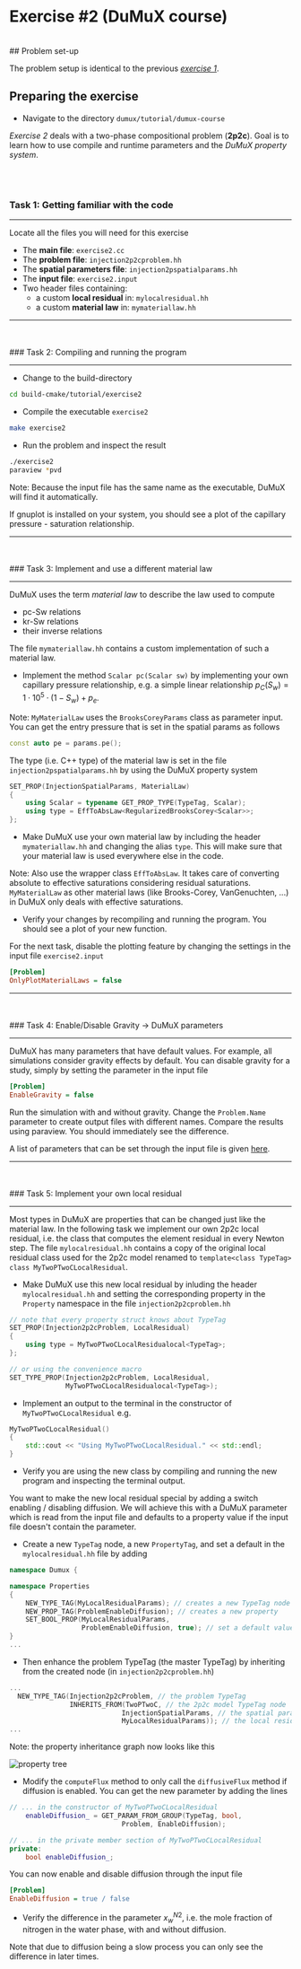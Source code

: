 # Exercise #2 (DuMuX course)
<br>
## Problem set-up

The problem setup is identical to the previous [_exercise 1_](../ex1/README.md).

## Preparing the exercise

* Navigate to the directory `dumux/tutorial/dumux-course`

_Exercise 2_ deals with a two-phase compositional problem (__2p2c__). Goal is to learn how to use compile and runtime parameters and the _DuMuX property system_.

<br><br>
### Task 1: Getting familiar with the code
<hr>

Locate all the files you will need for this exercise
* The __main file__: `exercise2.cc`
* The __problem file__: `injection2p2cproblem.hh`
* The __spatial parameters file__: `injection2pspatialparams.hh`
* The __input file__: `exercise2.input`
* Two header files containing:
  * a custom __local residual__ in: `mylocalresidual.hh`
  * a custom __material law__ in: `mymateriallaw.hh`


<hr><br><br>
### Task 2: Compiling and running the program
<hr>

* Change to the build-directory

```bash
cd build-cmake/tutorial/exercise2
```

* Compile the executable `exercise2`

```bash
make exercise2
```

* Run the problem and inspect the result

```bash
./exercise2
paraview *pvd
```
Note: Because the input file has the same name as the
executable, DuMuX will find it automatically.

If gnuplot is installed on your system, you should see a plot of the capillary pressure - saturation relationship.

<hr><br><br>
### Task 3: Implement and use a different material law
<hr>

DuMuX uses the term _material law_ to describe the law used to compute
* pc-Sw relations
* kr-Sw relations
* their inverse relations

The file `mymateriallaw.hh` contains a custom implementation of such a material law.

* Implement the method `Scalar pc(Scalar sw)` by implementing your own capillary pressure relationship, e.g. a simple linear relationship $`p_C(S_w) = 1\cdot 10^5 \cdot (1-S_w) + p_e`$.

Note: `MyMaterialLaw` uses the `BrooksCoreyParams` class as parameter input. You can get the entry pressure that is set in the spatial params as follows

```c++
const auto pe = params.pe();
```

The type (i.e. C++ type) of the material law is set in the file `injection2pspatialparams.hh` by using the DuMuX property system

```c++
SET_PROP(InjectionSpatialParams, MaterialLaw)
{
    using Scalar = typename GET_PROP_TYPE(TypeTag, Scalar);
    using type = EffToAbsLaw<RegularizedBrooksCorey<Scalar>>;
};
```

* Make DuMuX use your own material law by including the header `mymateriallaw.hh` and changing the alias `type`. This will make sure that your material law is used everywhere else in the code.

Note: Also use the wrapper class `EffToAbsLaw`. It takes care of converting absolute to effective saturations considering residual saturations. `MyMaterialLaw`
as other material laws (like Brooks-Corey, VanGenuchten, ...) in DuMuX only deals with effective saturations.

* Verify your changes by recompiling and running the program. You should see a plot of your new function.

For the next task, disable the plotting feature by changing the settings in the input file `exercise2.input`

```ini
[Problem]
OnlyPlotMaterialLaws = false
```

<hr><br><br>
### Task 4: Enable/Disable Gravity -> DuMuX parameters
<hr>

DuMuX has many parameters that have default values. For example, all simulations consider gravity effects by default.
You can disable gravity for a study, simply by setting the parameter in the input file

```ini
[Problem]
EnableGravity = false
```

Run the simulation with and without gravity. Change the `Problem.Name` parameter to create output files with different
names. Compare the results using paraview. You should immediately see the difference.

A list of parameters that can be set through the input file is given [here](http://www.dumux.org/doxygen-stable/html-2.11/a06387.php).


<hr><br><br>
### Task 5: Implement your own local residual
<hr>

Most types in DuMuX are properties that can be changed just like the material law. In the following task we implement our own 2p2c local residual, i.e. the class that computes the element residual  in every Newton step. The file `mylocalresidual.hh` contains a copy of the original local residual class used for the 2p2c model renamed to `template<class TypeTag> class MyTwoPTwoCLocalResidual`.

* Make DuMuX use this new local residual by inluding the header `mylocalresidual.hh` and setting the corresponding property in the `Property` namespace in the file `injection2p2cproblem.hh`

```c++
// note that every property struct knows about TypeTag
SET_PROP(Injection2p2cProblem, LocalResidual)
{
    using type = MyTwoPTwoCLocalResidualocal<TypeTag>;
};

// or using the convenience macro
SET_TYPE_PROP(Injection2p2cProblem, LocalResidual,
              MyTwoPTwoCLocalResidualocal<TypeTag>);
```

* Implement an output to the terminal in the constructor of `MyTwoPTwoCLocalResidual` e.g.

```c++
MyTwoPTwoCLocalResidual()
{
    std::cout << "Using MyTwoPTwoCLocalResidual." << std::endl;
}
```

* Verify you are using the new class by compiling and running the new program and inspecting the terminal output.

You want to make the new local residual special by adding a switch enabling / disabling diffusion. We will achieve this with a DuMuX parameter which is read from the input file and defaults to a property value if the input file doesn't contain the parameter.

* Create a new `TypeTag` node, a new `PropertyTag`, and set a default in the `mylocalresidual.hh` file by adding

```c++
namespace Dumux {

namespace Properties
{
    NEW_TYPE_TAG(MyLocalResidualParams); // creates a new TypeTag node
    NEW_PROP_TAG(ProblemEnableDiffusion); // creates a new property
    SET_BOOL_PROP(MyLocalResidualParams,
                  ProblemEnableDiffusion, true); // set a default value
}
...
```

* Then enhance the problem TypeTag (the master TypeTag) by inheriting from the created node (in `injection2p2cproblem.hh`)

```c++
...
  NEW_TYPE_TAG(Injection2p2cProblem, // the problem TypeTag
               INHERITS_FROM(TwoPTwoC, // the 2p2c model TypeTag node
                            InjectionSpatialParams, // the spatial params TypeTag node
                            MyLocalResidualParams)); // the local residual params TypeTag node
...
```
Note: the property inheritance graph now looks like this

![property tree](../extradoc/exercise2_properties.png)


* Modify the `computeFlux` method to only call the `diffusiveFlux` method if diffusion is enabled. You can get the new parameter by adding the lines

```c++
// ... in the constructor of MyTwoPTwoCLocalResidual
    enableDiffusion_ = GET_PARAM_FROM_GROUP(TypeTag, bool,
                            Problem, EnableDiffusion);

// ... in the private member section of MyTwoPTwoCLocalResidual
private:
    bool enableDiffusion_;
```

You can now enable and disable diffusion through the input file

```ini
[Problem]
EnableDiffusion = true / false
```

* Verify the difference in the parameter $`x_w^{N2}`$, i.e. the mole fraction of nitrogen in the
water phase, with and without diffusion.

Note that due to diffusion being a slow process you
can only see the difference in later times.
